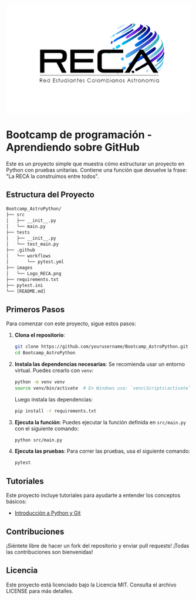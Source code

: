 ![Logo de RECA](images/Logo_RECA.png)
# Bootcamp de programación - Aprendiendo sobre GitHub

Este es un proyecto simple que muestra cómo estructurar un proyecto en Python con pruebas unitarias. Contiene una función que devuelve la frase: "La RECA la construímos entre todos".


## Estructura del Proyecto

```
Bootcamp_AstroPython/
├── src
│   ├── __init__.py
│   └── main.py
├── tests
│   ├── __init__.py
│   └── test_main.py
├── .github
│   └── workflows
│       └── pytest.yml
├── images
│   └── Logo_RECA.png
├── requirements.txt
├── pytest.ini
└── [README.md]
```

## Primeros Pasos

Para comenzar con este proyecto, sigue estos pasos:

1. **Clona el repositorio**:
   ```bash
   git clone https://github.com/yourusername/Bootcamp_AstroPython.git
   cd Bootcamp_AstroPython

   ```

2. **Instala las dependencias necesarias**:
   Se recomienda usar un entorno virtual. Puedes crearlo con `venv`:
   ```bash
   python -m venv venv
   source venv/bin/activate  # En Windows usa: `venv\Scripts\activate`
   ```
   Luego instala las dependencias:
   ```bash
   pip install -r requirements.txt
   ```

3. **Ejecuta la función**:
   Puedes ejecutar la función definida en `src/main.py`  con el siguiente comando: 
   ```bash
   python src/main.py
   ```

4. **Ejecuta las pruebas**:
   Para correr las pruebas, usa el siguiente comando:
   ```bash
   pytest
   ```

## Tutoriales

Este proyecto incluye tutoriales para ayudarte a entender los conceptos básicos:

- [Introducción a Python y Git](tutorials/introduccion_python.md)

## Contribuciones

¡Siéntete libre de hacer un fork del repositorio y enviar pull requests! ¡Todas las contribuciones son bienvenidas!
## Licencia

Este proyecto está licenciado bajo la Licencia MIT. Consulta el archivo LICENSE para más detalles.


